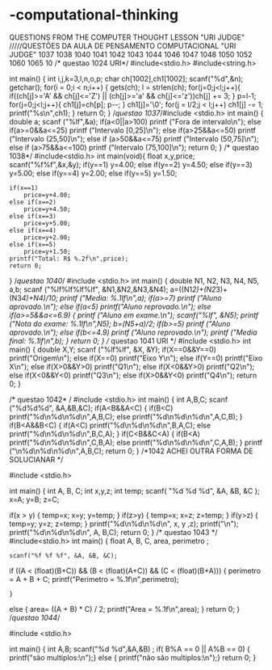 # -computational-thinking
QUESTIONS FROM THE COMPUTER THOUGHT LESSON "URI JUDGE"    /////QUESTÕES DA AULA DE PENSAMENTO COMPUTACIONAL "URI JUDGE"    1037 1038 1040 1041 1042 1043 1044 1046 1047 1048 1050 1052 1060 1065 10
/* questao 1024 URI*/
#include<stdio.h>
#include<string.h>

int main()
{
    int i,j,k=3,l,n,o,p;
    char ch[1002],ch1[1002];
    scanf("%d",&n);
    getchar();
    for(i = 0;i < n;i++)
    {
        gets(ch);
        l = strlen(ch);
        for(j=0;j<l;j++){
            if((ch[j]>='A' && ch[j]<='Z') || (ch[j]>='a' && ch[j]<='z'))ch[j] += 3;
        }
        p=l-1;
        for(j=0;j<l;j++){
            ch1[j]=ch[p];
            p--;
        }
        ch1[j]='\0';
        for(j = l/2;j < l;j++)
            ch1[j] -= 1;
        printf("%s\n",ch1);
    }
    return 0;
    }
/*questao  1037*/#include <stdio.h>
int main()
{
    double a;
    scanf ("%lf",&a);
    if(a<0||a>100)
        printf ("Fora de intervalo\n");
    else if(a>=0&&a<=25)
        printf ("Intervalo [0,25]\n");
    else if(a>25&&a<=50)
        printf ("Intervalo (25,50]\n");
    else if (a>50&&a<=75)
        printf ("Intervalo (50,75]\n");
    else if (a>75&&a<=100)
        printf ("Intervalo (75,100]\n");
    return 0;
}
/* questao  1038*/
#include<stdio.h>
int main(void){
    float x,y,price;
    scanf("%f%f",&x,&y);
    if(y==1)
        y=4.00;
    else if(y==2)
        y=4.50;
    else if(y==3)
        y=5.00;
    else if(y==4)
        y=2.00;
    else if(y==5)
        y=1.50;
        
    if(x==1)
        price=y+4.00;
    else if(x==2)
        price=y+4.50;
    else if(x==3)
        price=y+5.00;
    else if(x==4)
        price=y+2.00;
    else if(x==5)
        price=y+1.50;
    printf("Total: R$ %.2f\n",price);
    return 0;
}
/*questao 1040*/
#include <stdio.h>
int main()
{
    double N1, N2, N3, N4, N5, a,b;
    scanf ("%lf%lf%lf%lf", &N1,&N2,&N3,&N4);
    a=((N1*2)+(N2*3)+(N3*4)+N4)/10;
    printf ("Media: %.1lf\n",a);
    if(a>=7)
        printf ("Aluno aprovado.\n");
    else if(a<5)
        printf("Aluno reprovado.\n");
    else if(a>=5&&a<=6.9)
    {
        printf ("Aluno em exame.\n");
        scanf("%lf", &N5);
        printf ("Nota do exame: %.1lf\n",N5);
        b=(N5+a)/2;
        if(b>=5)
            printf ("Aluno aprovado.\n");
        else if(b<=4.9)
            printf ("Aluno reprovado.\n");
        printf ("Media final: %.1lf\n",b);
    }
    return 0;
}
/* questao 1041 URI */
#include <stdio.h>
int main()
{
    double X,Y;
    scanf ("%lf%lf", &X, &Y);
    if(X==0&&Y==0) printf("Origem\n");
    else if(X==0) printf("Eixo Y\n");
    else if(Y==0) printf("Eixo X\n");
    else if(X>0&&Y>0) printf("Q1\n");
    else if(X<0&&Y>0) printf("Q2\n");
    else if(X<0&&Y<0) printf("Q3\n");
    else if(X>0&&Y<0) printf("Q4\n");
    return 0;
}

/* questao 1042* /
#include <stdio.h>
int main()
{
    int A,B,C;
    scanf ("%d%d%d", &A,&B,&C);
    if(A<B&&A<C)
    {
        if(B<C)
            printf("%d\n%d\n%d\n",A,B,C);
        else printf("%d\n%d\n%d\n",A,C,B);
    }
    if(B<A&&B<C)
    {
        if(A<C)
            printf("%d\n%d\n%d\n",B,A,C);
        else printf("%d\n%d\n%d\n",B,C,A);
    }
    if(C<B&&C<A)
    {
        if(B<A)
            printf("%d\n%d\n%d\n",C,B,A);
        else printf("%d\n%d\n%d\n",C,A,B);
    }
    printf ("\n%d\n%d\n%d\n",A,B,C);
    return 0;
}
/*1042 ACHEI OUTRA FORMA DE SOLUCIANAR */

#include <stdio.h>

int main()
{  int A, B, C;
    int x,y,z;
    int temp;
    scanf( "%d %d %d", &A, &B, &C );
    x=A;
    y=B;
    z=C;
    
  if(x > y)
    {
    temp=x;
    x=y;
    y=temp;
    }
 if(z>y) 
    {
    temp=x;
    x=z;
    z=temp;
    }
 if(y>z)
    {
    temp=y;
    y=z;
    z=temp;
    }
  printf("%d\n%d\n%d\n", x, y ,z);
  printf("\n");
  printf("%d\n%d\n%d\n", A, B,C);
      return 0;
}
/* questao 1043 */ 
#include<stdio.h>
int main()
{
   float A, B, C, area, perimetro ;

    scanf("%f %f %f", &A, &B, &C);

   if ((A < (float)(B+C)) && (B < (float)(A+C)) && (C < (float)(B+A)))
    {
        perimetro = A + B + C;
        printf("Perimetro = %.1f\n",perimetro);


    }
   else
    {
        area= ((A + B) * C) / 2;
        printf("Area = %.1f\n",area);
    }
    return 0;
}
/*questao 1044*/

#include <stdio.h>

int main()
{
    int A,B;
   scanf("%d %d",&A,&B) ;
   if( B%A == 0 || A%B == 0)
   {
   printf("são multiplos:\n");}
   else {
       printf("não são multiplos:\n");}
    return 0;
}


